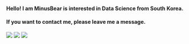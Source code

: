 #### Hello! I am MinusBear is interested in Data Science from South Korea.

#### If you want to contact me, please leave me a message.


<img src="https://img.shields.io/badge/R-276DC3?style=flat-square&logo=R&logoColor=white"/> <img src="https://img.shields.io/badge/Python-3776AB?style=flat square&logo=Python&logoColor=white"/> <img src="https://img.shields.io/badge/SPSS-FF4F64?style=flat-square&logo=Simple Analytics&logoColor=white"/> 


